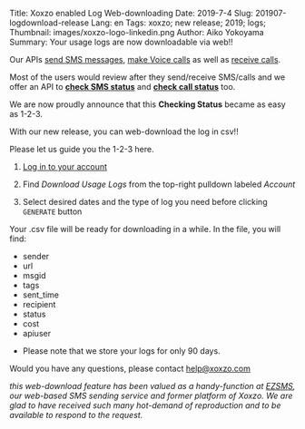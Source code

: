 Title: Xoxzo enabled Log Web-downloading 
Date: 2019-7-4
Slug: 201907-logdownload-release
Lang: en
Tags: xoxzo; new release; 2019; logs;
Thumbnail: images/xoxzo-logo-linkedin.png
Author: Aiko Yokoyama
Summary: Your usage logs are now downloadable via web!!

Our APIs [send SMS messages](https://www.xoxzo.com/en/about/sms-api/), 
[make Voice calls](https://www.xoxzo.com/en/about/voice-api/) 
as well as [receive calls](https://www.xoxzo.com/en/about/dial-in-api/).

Most of the users would review after they send/receive SMS/calls 
and we offer an API to [**check SMS status**](https://docs.xoxzo.com/en/sms.html#check-sms-status-api) and
[**check call status**](https://docs.xoxzo.com/en/voice.html#checking-call-status) too.

We are now proudly announce that this **Checking Status** became as easy as 1-2-3.

With our new release, you can web-download the log in csv!!

Please let us guide you the 1-2-3 here.

1. [Log in to your account](https://www.xoxzo.com/en/accounts/login/)

2. Find _Download Usage Logs_ from the top-right pulldown labeled _Account_

3. Select desired dates and the type of log you need before clicking `GENERATE` button

Your .csv file will be ready for downloading in a while. In the file, you will find:

- sender
- url
- msgid
- tags
- sent_time
- recipient
- status
- cost
- apiuser

* Please note that we store your logs for only 90 days.

Would you have any questions, please contact help@xoxzo.com

_this web-download feature has been valued as a handy-function at [EZSMS](https://www.ezsms.biz/en/), our web-based SMS sending service and former platform of Xoxzo. We are glad to have received such many hot-demand of reproduction and to be available to respond to the request._
